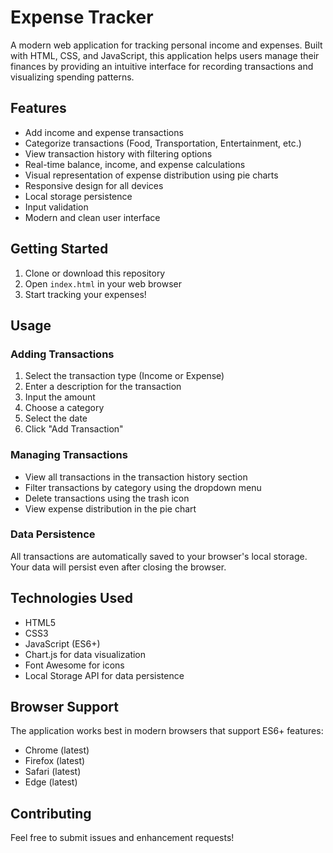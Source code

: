 # Expense Tracker

A modern web application for tracking personal income and expenses. Built with HTML, CSS, and JavaScript, this application helps users manage their finances by providing an intuitive interface for recording transactions and visualizing spending patterns.

## Features

- Add income and expense transactions
- Categorize transactions (Food, Transportation, Entertainment, etc.)
- View transaction history with filtering options
- Real-time balance, income, and expense calculations
- Visual representation of expense distribution using pie charts
- Responsive design for all devices
- Local storage persistence
- Input validation
- Modern and clean user interface

## Getting Started

1. Clone or download this repository
2. Open `index.html` in your web browser
3. Start tracking your expenses!

## Usage

### Adding Transactions

1. Select the transaction type (Income or Expense)
2. Enter a description for the transaction
3. Input the amount
4. Choose a category
5. Select the date
6. Click "Add Transaction"

### Managing Transactions

- View all transactions in the transaction history section
- Filter transactions by category using the dropdown menu
- Delete transactions using the trash icon
- View expense distribution in the pie chart

### Data Persistence

All transactions are automatically saved to your browser's local storage. Your data will persist even after closing the browser.

## Technologies Used

- HTML5
- CSS3
- JavaScript (ES6+)
- Chart.js for data visualization
- Font Awesome for icons
- Local Storage API for data persistence

## Browser Support

The application works best in modern browsers that support ES6+ features:
- Chrome (latest)
- Firefox (latest)
- Safari (latest)
- Edge (latest)

## Contributing

Feel free to submit issues and enhancement requests! 
